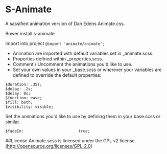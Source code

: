S-Animate
============

A sassified animation version of Dan Edens Animate.css.

Bower install s-animate

Import into project
`@import 'animate/animate';`

* Animation are imported with default variables set in _animate.scss.
* Properties defined within _properties.scss.
* Comment / Uncomment the animations you'd like to use.
* Set your own values in your _base.scss or wherever your variables are defined to override the default properties:

```
$duration: .35s;
$delay: .2s;
$delay: 0s;
$function: ease;
$fill: both;
$visibility: visible;
```

Set the animations you'd like to use by defining them in your base.scss or similar.
```
$fadeIn:						true;
```

##License
Animate.scss is licensed under the GPL v2 license. (http://opensource.org/licenses/GPL-2.0)